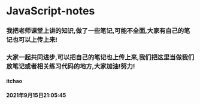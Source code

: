 # JavaScript-notes
### 我把老师课堂上讲的知识,做了一些笔记,可能不全面,大家有自己的笔记也可以上传上来!
### 大家一起共同进步,可以把自己的笔记也上传上来,我们把这里当做我们放笔记或者相关练习代码的地方,大家加油!努力!



#### itchao
#### 2021年9月15日21:05:45
